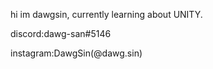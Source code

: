 hi im dawgsin, currently learning about UNITY.

discord:dawg-san#5146

instagram:DawgSin(@dawg.sin)

<!---
DawgSin/DawgSin is a ✨ special ✨ repository because its `README.md` (this file) appears on your GitHub profile.
You can click the Preview link to take a look at your changes.
--->
